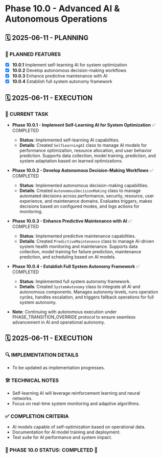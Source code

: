 # Phase 10.0 - Advanced AI & Autonomous Operations

## 🗓️ 2025-06-11 - PLANNING
### 🎯 PLANNED FEATURES
- [x] **10.0.1** Implement self-learning AI for system optimization
- [x] **10.0.2** Develop autonomous decision-making workflows
- [x] **10.0.3** Enhance predictive maintenance with AI
- [x] **10.0.4** Establish full system autonomy framework

## 🗓️ 2025-06-11 - EXECUTION
### 🚀 CURRENT TASK
- **Phase 10.0.1 - Implement Self-Learning AI for System Optimization** ✅ COMPLETED
  - **Status**: Implemented self-learning AI capabilities.
  - **Details**: Created `SelfLearningAI` class to manage AI models for performance optimization, resource allocation, and user behavior prediction. Supports data collection, model training, prediction, and system adaptation based on learned optimizations.

- **Phase 10.0.2 - Develop Autonomous Decision-Making Workflows** ✅ COMPLETED
  - **Status**: Implemented autonomous decision-making capabilities.
  - **Details**: Created `AutonomousDecisionMaking` class to manage automated decisions across performance, security, resource, user experience, and maintenance domains. Evaluates triggers, makes decisions based on configured modes, and logs actions for monitoring.

- **Phase 10.0.3 - Enhance Predictive Maintenance with AI** ✅ COMPLETED
  - **Status**: Implemented predictive maintenance capabilities.
  - **Details**: Created `PredictiveMaintenance` class to manage AI-driven system health monitoring and maintenance. Supports data collection, model training for failure prediction, maintenance prediction, and scheduling based on AI models.

- **Phase 10.0.4 - Establish Full System Autonomy Framework** ✅ COMPLETED
  - **Status**: Implemented full system autonomy framework.
  - **Details**: Created `SystemAutonomy` class to integrate all AI and autonomous components. Manages autonomy levels, runs operation cycles, handles escalation, and triggers fallback operations for full system autonomy.

- **Note**: Continuing with autonomous execution under PHASE_TRANSITION_OVERRIDE protocol to ensure seamless advancement in AI and operational autonomy.

## 🗓️ 2025-06-11 - EXECUTION
### 🔍 IMPLEMENTATION DETAILS
- To be updated as implementation progresses.

### 🛠️ TECHNICAL NOTES
- Self-learning AI will leverage reinforcement learning and neural networks.
- Focus on real-time system monitoring and adaptive algorithms.

### ✅ COMPLETION CRITERIA
- AI models capable of self-optimization based on operational data.
- Documentation for AI model training and deployment.
- Test suite for AI performance and system impact.

### 🎯 PHASE 10.0 STATUS: COMPLETED 🔄
